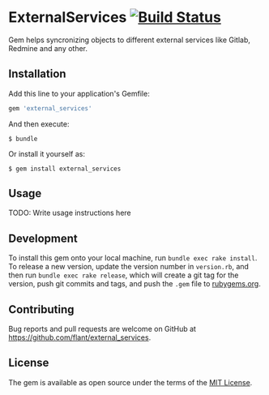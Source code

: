 # ExternalServices [![Build Status](https://travis-ci.org/flant/external_services.svg?branch=master)](https://travis-ci.org/flant/external_services)

Gem helps syncronizing objects to different external services like Gitlab, Redmine and any other.

## Installation

Add this line to your application's Gemfile:

```ruby
gem 'external_services'
```

And then execute:

    $ bundle

Or install it yourself as:

    $ gem install external_services

## Usage

TODO: Write usage instructions here

## Development

To install this gem onto your local machine, run `bundle exec rake install`. To release a new version, update the version number in `version.rb`, and then run `bundle exec rake release`, which will create a git tag for the version, push git commits and tags, and push the `.gem` file to [rubygems.org](https://rubygems.org).

## Contributing

Bug reports and pull requests are welcome on GitHub at https://github.com/flant/external_services.

## License

The gem is available as open source under the terms of the [MIT License](http://opensource.org/licenses/MIT).
